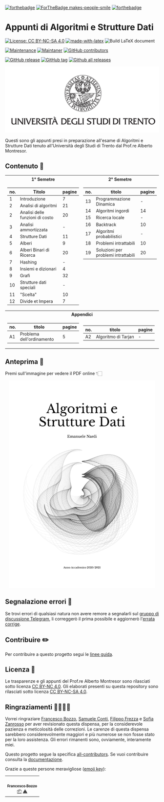 [![forthebadge](https://forthebadge.com/images/badges/built-with-love.svg)](https://forthebadge.com)
[![ForTheBadge makes-people-smile](http://ForTheBadge.com/images/badges/makes-people-smile.svg)](http://forthebadge.com)
[![forthebadge](https://forthebadge.com/images/badges/contains-tasty-spaghetti-code.svg)](https://forthebadge.com)

# Appunti di Algoritmi e Strutture Dati

[![License: CC BY-NC-SA 4.0](https://img.shields.io/badge/License-CC%20BY--NC--SA%204.0-lightgrey.svg)](https://creativecommons.org/licenses/by-nc-sa/4.0/)
[![made-with-latex](https://img.shields.io/badge/Made%20with-LaTeX-1f425f.svg)](https://www.latex-project.org/)
![Build LaTeX document](https://github.com/emanuelenardi/latex-algorithms/workflows/Build%20LaTeX%20document/badge.svg)

[![Maintenance](https://img.shields.io/badge/Maintained%3F-yes-green.svg)](https://GitHub.com/emanuelenardi/latex-algorithms/graphs/commit-activity)
[![Maintaner](https://img.shields.io/badge/maintainer-emanuelenardi-green)](https://github.com/emanuelenardi)
[![GitHub contributors](https://img.shields.io/github/contributors/emanuelenardi/latex-algorithms.svg)](https://github.com/emanuelenardi/latex-algorithms/graphs/contributors/)

[![GitHub release](https://img.shields.io/github/release/emanuelenardi/latex-algorithms.svg)](https://github.com/emanuelenardi/latex-algorithms/releases/)
[![GitHub tag](https://img.shields.io/github/tag/emanuelenardi/latex-algorithms.svg)](https://github.com/emanuelenardi/latex-algorithms/tags/)
[![Github all releases](https://img.shields.io/github/downloads/emanuelenardi/latex-algorithms/total.svg)](https://github.com/emanuelenardi/latex-algorithms/releases/)

![logo](src/assets/figures/logo/logo-unitn.png)

Questi sono gli appunti presi in preparazione all'esame di Algoritmi e Strutture Dati tenuto all'Università degli Studi di Trento dal Prof.re Alberto Montresor.

## Contenuto 📖

<table>
<tr><th>1° Semetre</th><th>2° Semetre</th></tr>
<tr><td align="center">

| no. | Titolo                          | pagine |
| --- | ------------------------------- | ------ |
| 1   | Introduzione                    | 7      |
| 2   | Analisi di algoritmi            | 21     |
| 2   | Analisi delle funzioni di costo | 20     |
| 3   | Analisi ammortizzata            | -      |
| 4   | Strutture Dati                  | 11     |
| 5   | Alberi                          | 9      |
| 6   | Alberi Binari di Ricerca        | 20     |
| 7   | Hashing                         | -      |
| 8   | Insiemi e dizionari             | 4      |
| 9   | Grafi                           | 32     |
| 10  | Strutture dati speciali         | -      |
| 11  | "Scelta"                        | 10     |
| 12  | Divide et Impera                | 7      |

</td><td valign="top" align="center">

| no. | titolo                              | pagine |
| --- | ----------------------------------- | ------ |
| 13  | Programmazione Dinamica             | -      |
| 14  | Algoritmi ingordi                   | 14     |
| 15  | Ricerca locale                      | -      |
| 16  | Backtrack                           | 10     |
| 17  | Algoritmi probabilistici            | -      |
| 18  | Problemi intrattabili               | 10     |
| 19  | Soluzioni per problemi intrattabili | 20     |

</td></tr>
<tr><th colspan="2">Appendici</th></tr>
<tr><td align="center">
	
| no. | titolo                    | pagine |
| --- | ------------------------- | ------ |
| A1  | Problema dell'ordinamento | 5      |

</td><td align="center">
	
| no. | titolo              | pagine |
| --- | ------------------- | ------ |
| A2  | Algoritmo di Tarjan | -      |

</td></tr>
</table>

## Anteprima 👀

Premi sull'immagine per vedere il PDF online 👇🏻

<p align="center">
    <a href="https://issuu.com/nardiemanuele">
	<img alt="preview-issuu" src="https://github.com/emanuelenardi/latex-algorithms/blob/main/src/assets/figures/cover/preview-issuu.jpg" width="480">
    </a>
</p>

## Segnalazione errori 🐞

Se trovi errori di qualsiasi natura non avere remore a segnalarli sul [gruppo di discussione Telegram](https://t.me/DiscussioneDispensaAlgoritmi), li correggerò il prima possibile e aggiornerò l'[errata corrige](https://github.com/emanuelenardi/latex-algorithms/wiki/Errata-corrige).

## Contribuire ✏️

Per contribuire a questo progetto segui le [linee guida](docs/CONTRIBUTING.md).

## Licenza 📃

Le trasparenze e gli appunti del Prof.re Alberto Montresor sono rilasciati sotto licenza [CC BY-NC 4.0](https://creativecommons.org/licenses/by-sa/4.0/deed.it).
Gli elaborati presenti su questa repository sono rilasciati sotto licenza [CC BY-NC-SA 4.0](https://creativecommons.org/licenses/by-nc-sa/4.0/deed.it).

## Ringraziamenti 🙌🏻🙇🏻

Vorrei ringraziare [Francesco Bozzo](https://github.com/FrancescoBozzo),  [Samuele Conti](https://github.com/Samaretas), [Filippo Frezza](https://github.com/morethanmad) e [Sofia Zanrosso](https://github.com/sofiazanrosso) per aver revisionato questa dispensa, per la considerevole pazienza e meticolosità delle correzioni.
Le carenze di questa dispensa sarebbero considerevolmente maggiori e più numerose se non fosse stato per la loro assistenza.
Gli errori rimanenti sono, ovviamente, interamente miei.

Questo progetto segue la specifica [all-contributors](https://github.com/all-contributors/all-contributors).
Se vuoi contribuire consulta la [documentazione](docs/CONTRIBUTING.md).

Grazie a queste persone meravigliose ([emoji key](https://allcontributors.org/docs/en/emoji-key)):

<!-- ALL-CONTRIBUTORS-LIST:START - Do not remove or modify this section -->
<!-- prettier-ignore-start -->
<!-- markdownlint-disable -->
<table>
  <tr>
    <td align="center"><a href="https://github.com/FrancescoBozzo"><img src="https://avatars.githubusercontent.com/u/32967065?v=4?s=100" width="100px;" alt=""/><br /><sub><b>Francesco Bozzo</b></sub></a><br /><a href="#platform-FrancescoBozzo" title="Packaging/porting to new platform">📦</a> <a href="https://github.com/emanuelenardi/latex-algorithms/commits?author=FrancescoBozzo" title="Tests">⚠️</a></td>
  </tr>
</table>

<!-- markdownlint-restore -->
<!-- prettier-ignore-end -->

<!-- ALL-CONTRIBUTORS-LIST:END -->
